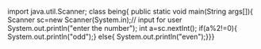 import java.util.Scanner;
  class being{
              public static void main(String args[]){
              Scanner sc=new Scanner(System.in);// input for user
              System.out.println("enter the number");
              int a=sc.nextInt();
              if(a%2!=0){
              System.out.println("odd");}
              else{
              System.out.println("even");}}}
